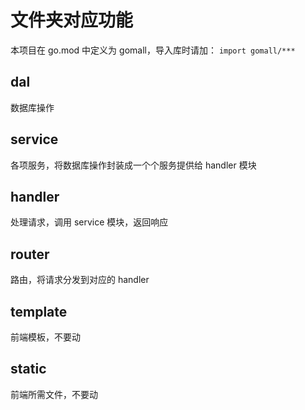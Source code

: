 # 文件夹对应功能

本项目在 go.mod 中定义为 gomall，导入库时请加： ```import gomall/***```

## dal

数据库操作

## service

各项服务，将数据库操作封装成一个个服务提供给 handler 模块

## handler

处理请求，调用 service 模块，返回响应

## router

路由，将请求分发到对应的 handler

## template

前端模板，不要动

## static

前端所需文件，不要动
